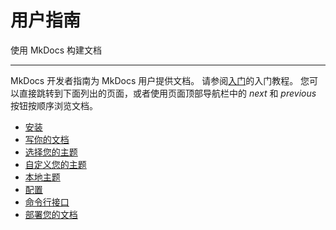 # 用户指南

使用 MkDocs 构建文档

---

MkDocs 开发者指南为 MkDocs 用户提供文档。
请参阅[入门]的入门教程。
您可以直接跳转到下面列出的页面，或者使用页面顶部导航栏中的 _next_ 和 _previous_ 按钮按顺序浏览文档。

-   [安装](installation.md)
-   [写你的文档](writing-your-docs.md)
-   [选择您的主题](choosing-your-theme.md)
-   [自定义您的主题](customizing-your-theme.md)
-   [本地主题](localizing-your-theme.md)
-   [配置](configuration.md)
-   [命令行接口](cli.md)
-   [部署您的文档](deploying-your-docs.md)

[入门]: ../getting-started.md
